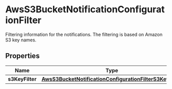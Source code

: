 

# AwsS3BucketNotificationConfigurationFilter

Filtering information for the notifications. The filtering is based on Amazon S3 key names.

## Properties

| Name | Type | Description | Notes |
|------------ | ------------- | ------------- | -------------|
|**s3KeyFilter** | [**AwsS3BucketNotificationConfigurationFilterS3KeyFilter**](AwsS3BucketNotificationConfigurationFilterS3KeyFilter.md) |  |  [optional] |



